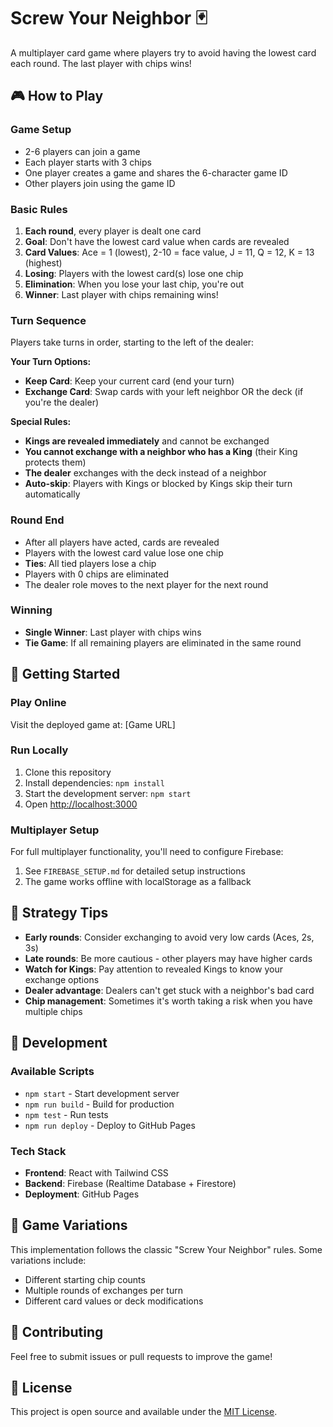 # Screw Your Neighbor 🃏

A multiplayer card game where players try to avoid having the lowest card each round. The last player with chips wins!

## 🎮 How to Play

### Game Setup
- 2-6 players can join a game
- Each player starts with 3 chips
- One player creates a game and shares the 6-character game ID
- Other players join using the game ID

### Basic Rules
1. **Each round**, every player is dealt one card
2. **Goal**: Don't have the lowest card value when cards are revealed
3. **Card Values**: Ace = 1 (lowest), 2-10 = face value, J = 11, Q = 12, K = 13 (highest)
4. **Losing**: Players with the lowest card(s) lose one chip
5. **Elimination**: When you lose your last chip, you're out
6. **Winner**: Last player with chips remaining wins!

### Turn Sequence
Players take turns in order, starting to the left of the dealer:

**Your Turn Options:**
- **Keep Card**: Keep your current card (end your turn)
- **Exchange Card**: Swap cards with your left neighbor OR the deck (if you're the dealer)

**Special Rules:**
- **Kings are revealed immediately** and cannot be exchanged
- **You cannot exchange with a neighbor who has a King** (their King protects them)
- **The dealer** exchanges with the deck instead of a neighbor
- **Auto-skip**: Players with Kings or blocked by Kings skip their turn automatically

### Round End
- After all players have acted, cards are revealed
- Players with the lowest card value lose one chip
- **Ties**: All tied players lose a chip
- Players with 0 chips are eliminated
- The dealer role moves to the next player for the next round

### Winning
- **Single Winner**: Last player with chips wins
- **Tie Game**: If all remaining players are eliminated in the same round

## 🚀 Getting Started

### Play Online
Visit the deployed game at: [Game URL]

### Run Locally
1. Clone this repository
2. Install dependencies: `npm install`
3. Start the development server: `npm start`
4. Open [http://localhost:3000](http://localhost:3000)

### Multiplayer Setup
For full multiplayer functionality, you'll need to configure Firebase:
1. See `FIREBASE_SETUP.md` for detailed setup instructions
2. The game works offline with localStorage as a fallback

## 🎯 Strategy Tips

- **Early rounds**: Consider exchanging to avoid very low cards (Aces, 2s, 3s)
- **Late rounds**: Be more cautious - other players may have higher cards
- **Watch for Kings**: Pay attention to revealed Kings to know your exchange options
- **Dealer advantage**: Dealers can't get stuck with a neighbor's bad card
- **Chip management**: Sometimes it's worth taking a risk when you have multiple chips

## 🔧 Development

### Available Scripts
- `npm start` - Start development server
- `npm run build` - Build for production
- `npm test` - Run tests
- `npm run deploy` - Deploy to GitHub Pages

### Tech Stack
- **Frontend**: React with Tailwind CSS
- **Backend**: Firebase (Realtime Database + Firestore)
- **Deployment**: GitHub Pages

## 📝 Game Variations

This implementation follows the classic "Screw Your Neighbor" rules. Some variations include:
- Different starting chip counts
- Multiple rounds of exchanges per turn
- Different card values or deck modifications

## 🤝 Contributing

Feel free to submit issues or pull requests to improve the game!

## 📄 License

This project is open source and available under the [MIT License](LICENSE).